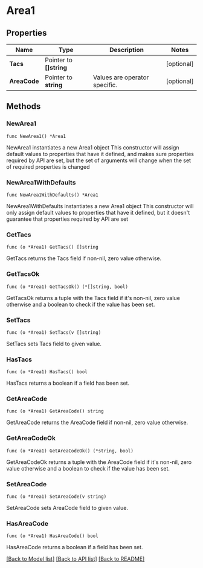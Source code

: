# Area1

## Properties

Name | Type | Description | Notes
------------ | ------------- | ------------- | -------------
**Tacs** | Pointer to **[]string** |  | [optional] 
**AreaCode** | Pointer to **string** | Values are operator specific. | [optional] 

## Methods

### NewArea1

`func NewArea1() *Area1`

NewArea1 instantiates a new Area1 object
This constructor will assign default values to properties that have it defined,
and makes sure properties required by API are set, but the set of arguments
will change when the set of required properties is changed

### NewArea1WithDefaults

`func NewArea1WithDefaults() *Area1`

NewArea1WithDefaults instantiates a new Area1 object
This constructor will only assign default values to properties that have it defined,
but it doesn't guarantee that properties required by API are set

### GetTacs

`func (o *Area1) GetTacs() []string`

GetTacs returns the Tacs field if non-nil, zero value otherwise.

### GetTacsOk

`func (o *Area1) GetTacsOk() (*[]string, bool)`

GetTacsOk returns a tuple with the Tacs field if it's non-nil, zero value otherwise
and a boolean to check if the value has been set.

### SetTacs

`func (o *Area1) SetTacs(v []string)`

SetTacs sets Tacs field to given value.

### HasTacs

`func (o *Area1) HasTacs() bool`

HasTacs returns a boolean if a field has been set.

### GetAreaCode

`func (o *Area1) GetAreaCode() string`

GetAreaCode returns the AreaCode field if non-nil, zero value otherwise.

### GetAreaCodeOk

`func (o *Area1) GetAreaCodeOk() (*string, bool)`

GetAreaCodeOk returns a tuple with the AreaCode field if it's non-nil, zero value otherwise
and a boolean to check if the value has been set.

### SetAreaCode

`func (o *Area1) SetAreaCode(v string)`

SetAreaCode sets AreaCode field to given value.

### HasAreaCode

`func (o *Area1) HasAreaCode() bool`

HasAreaCode returns a boolean if a field has been set.


[[Back to Model list]](../README.md#documentation-for-models) [[Back to API list]](../README.md#documentation-for-api-endpoints) [[Back to README]](../README.md)


